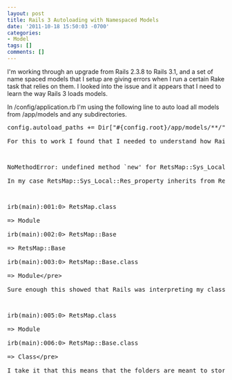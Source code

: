 ```yaml
---
layout: post
title: Rails 3 Autoloading with Namespaced Models
date: '2011-10-18 15:50:03 -0700'
categories:
- Model
tags: []
comments: []
---
```

<p>I'm working through an upgrade from Rails 2.3.8 to Rails 3.1, and a set of name spaced models that I setup are giving errors when I run a certain Rake task that relies on them. I looked into the issue and it appears that I need to learn the way Rails 3 loads models.</p>
<p>In &#47;config&#47;application.rb I'm using the following line to auto load all models from &#47;app&#47;models and any subdirectories.</p>
<pre class="brush:rails">config.autoload_paths += Dir["#{config.root}&#47;app&#47;models&#47;**&#47;"]<&#47;pre><br />
For this to work I found that I needed to understand how Rails 3 interprets the folder and filenames. Some models weren't even registering as available, so I created folders for each class and put their files under each folder. This seemed to resolve some errors, but then I was receiving errors when I would try to instantiate a new object from one of the defined classes in the Rails console:</p>
<pre class="brush:shell">NoMethodError: undefined method `new' for RetsMap::Sys_Local::Res_property::Class_1:Module<&#47;pre><br />
In my case RetsMap::Sys_Local::Res_property inherits from RetsMap::Base, and RetsMap::Sys_Local::Res_property::Class_1 inherits from RetsMap::Sys_Local::Res_property. I then tried to see why I was receiving this mention of 'Module' at the end of my 'Class_1' by starting with RetsMap::Base.</p>
<pre class="brush:shell">irb(main):001:0> RetsMap.class<br />
=> Module<br />
irb(main):002:0> RetsMap::Base<br />
=> RetsMap::Base<br />
irb(main):003:0> RetsMap::Base.class<br />
=> Module<&#47;pre><br />
Sure enough this showed that Rails was interpreting my class as a module. Since these sub-classes inherit from RetsMap::Base, which is loading as a Module, I figured that I needed to start there. I moved the file which defined the class from &#47;app&#47;models&#47;rets_map&#47;base&#47; folder to &#47;app&#47;models&#47;rets_map&#47;base.rb and this caused the class to load as a class.</p>
<pre class="brush:shell">irb(main):005:0> RetsMap.class<br />
=> Module<br />
irb(main):006:0> RetsMap::Base.class<br />
=> Class<&#47;pre><br />
I take it that this means that the folders are meant to store modules, with the files representing the classes. At the same time, a subdirectory must be created for each subsequent namespace or else you'll receive an error that it was expecting the file to define itself in the namespace of the folder it belongs to. If you create a file in a directory with the same name as the directory, it can define a class for that namespace instead of being loaded as a module.</p>
